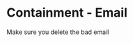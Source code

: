 <!-- File: docs/incident-response/containment/email.md -->
# Containment - Email

Make sure you delete the bad email
